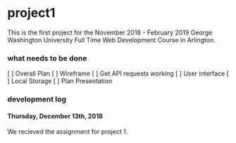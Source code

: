 # project1

This is the first project for the November 2018 - February 2019 George Washington University Full Time Web Development Course in Arlington. 

### what needs to be done

[ ] Overall Plan
[ ] Wireframe
[ ] Get API requests working
[ ] User interface
[ ] Local Storage
[ ] Plan Presentation

### development log

#### Thursday, December 13th, 2018

We recieved the assignment for project 1. 